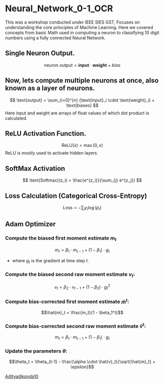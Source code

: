 # Neural_Network_0-1_OCR
This was a workshop conducted under IEEE SIES GST, Focuses on understanding the core principles of Machine Learning. Here we covered concepts from basic Math used in computing a neuron to classifying 10 digit numbers using a fully connected Neural Network.
## Single Neuron Output.
$$ \text{neuron output} = \mathbf{input} \cdot \mathbf{weight} + bias $$
## Now, lets compute multiple neurons at once, also known as a layer of neurons.
$$ \text{output} = \sum_{i=0}^{n} (\text{input}_i \cdot \text{weight}_i) + \text{biases} $$
Here input and weight are arrays of float values of which dot product is calculated.
## ReLU Activation Function.
$$ \text{ReLU}(x) = \max(0,x) $$
ReLU is mostly used to activate hidden layers.
## SoftMax Activation
$$ \text{Softmax}(z_i) = \frac{e^{z_i}}{\sum_{j} e^{z_j}} $$
## Loss Calculation (Categorical Cross-Entropy)
$$ \text{Loss} = -\sum_{i} y_i \log(p_i) $$
## Adam Optimizer
### Compute the biased first moment estimate $m_t$
$$
m_t = \beta_1 \cdot m_{t-1} + (1 - \beta_1) \cdot g_t
$$
- where $g_t$ is the gradient at time step $t$.
### Compute the biased second raw moment estimate $v_t$:
$$
v_t = \beta_2 \cdot v_{t-1} + (1 - \beta_2) \cdot g_t^2
$$
### Compute bias-corrected first moment estimate $\hat{m}^t$:
$$\hat{m}_t = \frac{m_t}{1 - \beta_1^t}$$
### Compute bias-corrected second raw moment estimate $\hat{v}^t$:
$$m_t = \beta_1 \cdot m_{t-1} + (1 - \beta_1) \cdot g_t $$
### Update the parameters $θ$:
$$\theta_t = \theta_{t-1} - \frac{\alpha \cdot \hat{v}_t}{\sqrt{\hat{m}_t} + \epsilon}$$


[Adityadikonda10](https://github.com/Adityadikonda10)
